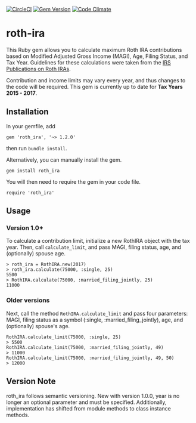 [![CircleCI](https://circleci.com/gh/randallreedjr/roth-ira.svg?style=shield)](https://circleci.com/gh/randallreedjr/roth-ira)
[![Gem Version](https://badge.fury.io/rb/roth-ira.svg)](https://badge.fury.io/rb/roth-ira)
[![Code Climate](https://codeclimate.com/github/randallreedjr/roth-ira/badges/gpa.svg)](https://codeclimate.com/github/randallreedjr/roth-ira)

# roth-ira

This Ruby gem allows you to calculate maximum Roth IRA contributions based on Modified Adjusted Gross Income (MAGI), Age, Filing Status, and Tax Year. Guidelines for these calculations were taken from the [IRS Publications on Roth IRAs](https://www.irs.gov/retirement-plans/roth-iras).

Contribution and income limits may vary every year, and thus changes to the code will be required. This gem is currently up to date for __Tax Years 2015 - 2017__.

## Installation

In your gemfile, add
```
gem 'roth_ira', '~> 1.2.0'
```
then run `bundle install`.

Alternatively, you can manually install the gem.
```
gem install roth_ira
```

You will then need to require the gem in your code file.
```
require 'roth_ira'
```


## Usage
### Version 1.0+
To calculate a contribution limit, initialize a new RothIRA object with the tax year. Then, call `calculate_limit`, and pass MAGI, filing status, age, and (optionally) spouse age.
```
> roth_ira = RothIRA.new(2017)
> roth_ira.calculate(75000, :single, 25)
5500
> RothIRA.calculate(75000, :married_filing_jointly, 25)
11000
```

### Older versions
Next, call the method `RothIRA.calculate_limit` and pass four parameters: MAGI, filing status as a symbol (:single, :married_filing_jointly), age, and (optionally) spouse's age.

```
RothIRA.calculate_limit(75000, :single, 25)
> 5500
RothIRA.calculate_limit(75000, :married_filing_jointly, 49)
> 11000
RothIRA.calculate_limit(75000, :married_filing_jointly, 49, 50)
> 12000
```

## Version Note
roth_ira follows semantic versioning. New with version 1.0.0, year is no longer an optional parameter and must be specified. Additionally, implementation has shifted from module methods to class instance methods.
